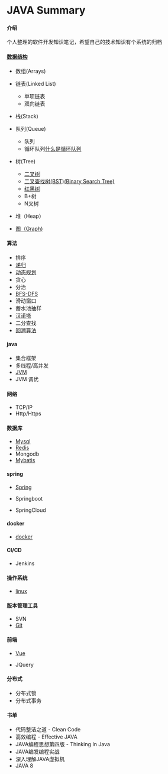 # JAVA Summary

#### 介绍
个人整理的软件开发知识笔记，希望自己的技术知识有个系统的归档

#### [数据结构](docs/data-algorithm/data/数据结构.md)

- 数组(Arrays)
- 链表(Linked List)
  - 单项链表
  - 双向链表
- 栈(Stack)
- 队列(Queue)
  - 队列
  - 循环队列[什么是循环队列](https://blog.csdn.net/lp284558195/article/details/81052168)
- 树(Tree)
  
  -  [二叉树](docs/data-algorithm/data/二叉树.md)
  -  [二叉查找树(BST)(Binary Search Tree)](docs/data-algorithm/data/二叉树.md)
  -  [红黑树](docs/data-algorithm/data/二叉树.md)
  -  B+树
  -  N叉树
- 堆（Heap）
- [图（Graph)](docs/data-algorithm/data/图.md)


#### 算法

- 排序
- [递归](docs/README.en.md)
- [动态规划](docs/data-algorithm/algorithm/动态规划.md)
- 贪心
- 分治
- [BFS-DFS](docs/data-algorithm/algorithm/BFS-DFS.md)
- 滑动窗口
- 蓄水池抽样
- [汉诺塔]((docs/data-algorithm/algorithm/汉诺塔问题.md))
- 二分查找
- [回溯算法](docs/data-algorithm/algorithm/回溯算法.md)

#### java

- 集合框架
- 多线程/高并发
- [JVM](docs/jvm/jvm.md)
- JVM 调优

#### 网络

- TCP/IP
- Http/Https

#### 数据库

- [Mysql](docs/mysql/mysql.md)
- [Redis](docs/redis/redis安装.md)
- Mongodb
- [Mybatis](docs/mysql/mybatis.md)

#### spring

- [Spring](docs/spring/spring.md)

- Springboot
- SpringCloud

#### docker

- [docker](docs/docker)


#### CI/CD

- Jenkins

#### 操作系统

- [linux](docs/linux)

#### 版本管理工具

- SVN
- [Git](docs/git/git教程.md)

#### 前端

- [Vue](docs/vue)

- JQuery

#### 分布式

- 分布式锁
- 分布式事务

#### 书单

- 代码整洁之道 - Clean Code
- 高效编程 - Effective JAVA
- JAVA编程思想第四版 - Thinking In Java 
- JAVA编发编程实战
- 深入理解JAVA虚拟机
- JAVA 8